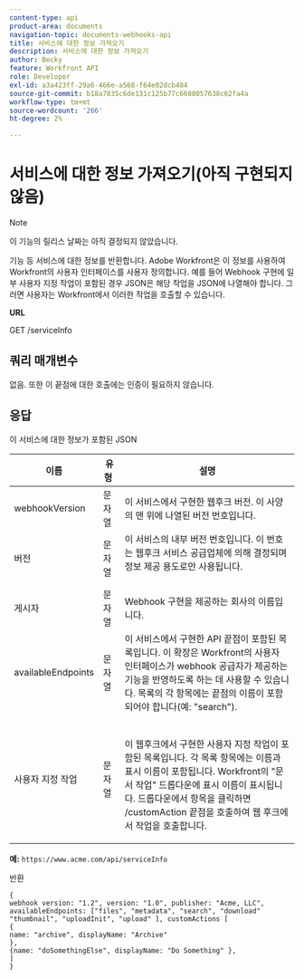 ```yaml
---
content-type: api
product-area: documents
navigation-topic: documents-webhooks-api
title: 서비스에 대한 정보 가져오기
description: 서비스에 대한 정보 가져오기
author: Becky
feature: Workfront API
role: Developer
exl-id: a3a423ff-29a6-466e-a568-f64e02dcb484
source-git-commit: b18a7835c6de131c125b77c6688057638c62fa4a
workflow-type: tm+mt
source-wordcount: '266'
ht-degree: 2%

---
```



# 서비스에 대한 정보 가져오기(아직 구현되지 않음)

>[!NOTE]
>
>이 기능의 릴리스 날짜는 아직 결정되지 않았습니다.

기능 등 서비스에 대한 정보를 반환합니다. Adobe Workfront은 이 정보를 사용하여 Workfront의 사용자 인터페이스를 사용자 정의합니다. 예를 들어 Webhook 구현에 일부 사용자 지정 작업이 포함된 경우 JSON은 해당 작업을 JSON에 나열해야 합니다. 그러면 사용자는 Workfront에서 이러한 작업을 호출할 수 있습니다.

**URL**

GET /serviceInfo

## 쿼리 매개변수

없음. 또한 이 끝점에 대한 호출에는 인증이 필요하지 않습니다.

## 응답

이 서비스에 대한 정보가 포함된 JSON

<table style="table-layout:auto"> 
 <col> 
 <col> 
 <col> 
 <thead> 
  <tr> 
   <th>이름</th> 
   <th>유형 </th> 
   <th>설명</th> 
  </tr> 
 </thead> 
 <tbody> 
  <tr> 
   <td>webhookVersion </td> 
   <td>문자열 </td> 
   <td>이 서비스에서 구현한 웹후크 버전. 이 사양의 맨 위에 나열된 버전 번호입니다.</td> 
  </tr> 
  <tr> 
   <td>버전 </td> 
   <td>문자열 </td> 
   <td>이 서비스의 내부 버전 번호입니다. 이 번호는 웹후크 서비스 공급업체에 의해 결정되며 정보 제공 용도로만 사용됩니다.<br><br></td> 
  </tr> 
  <tr> 
   <td>게시자 </td> 
   <td>문자열 </td> 
   <td>Webhook 구현을 제공하는 회사의 이름입니다.</td> 
  </tr> 
  <tr> 
   <td>availableEndpoints</td> 
   <td>문자열 </td> 
   <td>이 서비스에서 구현한 API 끝점이 포함된 목록입니다. 이 확장은 Workfront의 사용자 인터페이스가 webhook 공급자가 제공하는 기능을 반영하도록 하는 데 사용할 수 있습니다. 목록의 각 항목에는 끝점의 이름이 포함되어야 합니다(예: "search").</td> 
  </tr> 
  <tr> 
   <td>사용자 지정 작업 </td> 
   <td>문자열</td> 
   <td>  <p>이 웹후크에서 구현한 사용자 지정 작업이 포함된 목록입니다. 각 목록 항목에는 이름과 표시 이름이 포함됩니다. Workfront의 "문서 작업" 드롭다운에 표시 이름이 표시됩니다. 드롭다운에서 항목을 클릭하면 /customAction 끝점을 호출하여 웹 후크에서 작업을 호출합니다.</p></td> 
  </tr> 
 </tbody> 
</table>

**예:** `https://www.acme.com/api/serviceInfo`

반환

```
{
webhook version: "1.2", version: "1.0", publisher: "Acme, LLC", availableEndpoints: ["files", "metadata", "search", "download"
"thumbnail", "uploadInit", "upload" ], customActions [
{
name: "archive", displayName: "Archive" 
}, 
{name: "doSomethingElse", displayName: "Do Something" }, 
] 
}
```

